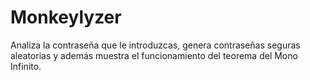# Monkeylyzer
Analiza la contraseña que le introduzcas, genera contraseñas seguras aleatorias y además muestra el funcionamiento del teorema del Mono Infinito.
